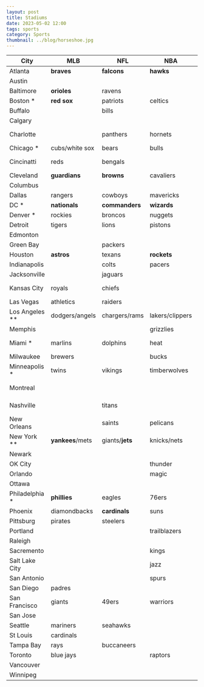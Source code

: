```yaml
---
layout: post
title: Stadiums
date: 2023-05-02 12:00
tags: sports
category: Sports
thumbnail: ../blog/horseshoe.jpg
---
```


<div class="scroll-table" markdown="1">

| City | MLB | NFL | NBA | MLS | NHL |
| ---- | --- | --- | --- | --- | --- |
| Atlanta        | **braves** | **falcons** | **hawks** | **atl united** |   |
| Austin         |   |   |   | austin fc |   |
| Baltimore      | **orioles** | ravens |   |   |   |
| Boston *       | **red sox** | patriots | celtics | revolution | bruins |
| Buffalo        |   | bills |   |   | sabres |
| Calgary        |   |   |   |   | flames |
| Charlotte      |   | panthers | hornets | charlotte fc |   |
| Chicago *      | cubs/white sox | bears | bulls | fire | blackhawks |
| Cincinatti     | reds | bengals |   | fc cincinatti |   |
| Cleveland      | **guardians** | **browns** | cavaliers |   |   |
| Columbus       |   |   |   | crew | blue jackets |
| Dallas         | rangers | cowboys | mavericks | fc dallas | stars |
| DC *           | **nationals** | **commanders** | **wizards** | **dc united** | **capitals** |
| Denver *       | rockies | broncos | nuggets | rapids | avalanche |
| Detroit        | tigers | lions | pistons |   | red wings |
| Edmonton       |   |   |   |   | oilers |
| Green Bay      |   | packers |   |   |   |
| Houston        | **astros** | texans | **rockets** | dynamo |   |
| Indianapolis   |   | colts | pacers |   |   |
| Jacksonville   |   | jaguars |   |   |   |
| Kansas City    | royals | chiefs |   | sporting kc |   |
| Las Vegas      | athletics | raiders |   |   | golden knights |
| Los Angeles ** | dodgers/angels | chargers/rams | lakers/clippers | la fc/galaxy | kings/ducks |
| Memphis        |   |   | grizzlies |   |   |
| Miami *        | marlins | dolphins | heat | inter miami cf | panthers |
| Milwaukee      | brewers |   | bucks |   |   |
| Minneapolis *  | twins | vikings | timberwolves | minn. united | wild |
| Montreal       |   |   |   | cf montreal | canadiens |
| Nashville      |   | titans |   | nashville sc | predators |
| New Orleans    |   | saints | pelicans |   |   |
| New York **    | **yankees**/mets | giants/**jets** | knicks/nets | ny fc/red bulls | rangers/islanders |
| Newark         |   |   |   |   | devils |
| OK City        |   |   | thunder |   |   |
| Orlando        |   |   | magic | city |   |
| Ottawa         |   |   |   |   | senators |
| Philadelphia * | **phillies** | eagles | 76ers | union | flyers |
| Phoenix        | diamondbacks | **cardinals** | suns |   | coyotes |
| Pittsburg      | pirates | steelers |   |   | penguins |
| Portland       |   |   | trailblazers | timbers |   |
| Raleigh        |   |   |   |   | hurricanes |
| Sacremento     |   |   | kings |   |   |
| Salt Lake City |   |   | jazz | real salt lake |   |
| San Antonio    |   |   | spurs |   |   |
| San Diego      | padres |   |   |   |   |
| San Francisco  | giants | 49ers | warriors |   |   |
| San Jose       |   |   |   | quakes | sharks |
| Seattle        | mariners | seahawks |   | sounders | kraken |
| St Louis       | cardinals |   |   |   | blues |
| Tampa Bay      | rays | buccaneers |   |   | lightning |
| Toronto        | blue jays |   | raptors | toronto fc | maple leafs |
| Vancouver      |   |   |   | whitecaps | canucks |
| Winnipeg       |   |   |   |   | jets |

</div>
